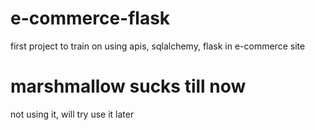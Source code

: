 # e-commerce-flask
first project to train on using apis, sqlalchemy, flask in e-commerce site
# marshmallow sucks till now
not using it, will try use it later
